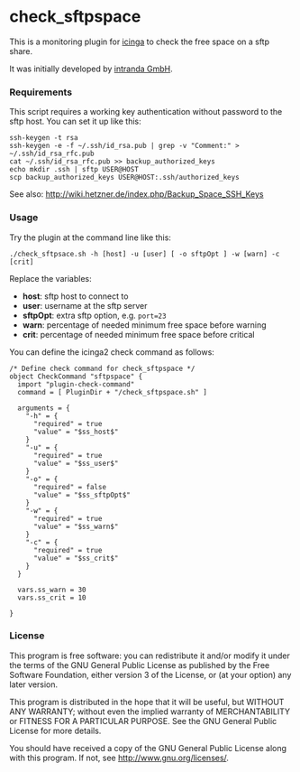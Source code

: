 # check_sftpspace
 
This is a monitoring plugin for [icinga](https://www.icinga.com) to check the free space on a sftp share.

It was initially developed by [intranda GmbH](http://www.intranda.com).


### Requirements
This script requires a working key authentication without password to the sftp host. You can set it up like this:

```
ssh-keygen -t rsa
ssh-keygen -e -f ~/.ssh/id_rsa.pub | grep -v "Comment:" > ~/.ssh/id_rsa_rfc.pub
cat ~/.ssh/id_rsa_rfc.pub >> backup_authorized_keys
echo mkdir .ssh | sftp USER@HOST
scp backup_authorized_keys USER@HOST:.ssh/authorized_keys
```
See also: http://wiki.hetzner.de/index.php/Backup_Space_SSH_Keys



### Usage
Try the plugin at the command line like this:
```
./check_sftpsace.sh -h [host] -u [user] [ -o sftpOpt ] -w [warn] -c [crit]
```

Replace the variables:
* __host__: sftp host to connect to
* __user__: username at the sftp server
* __sftpOpt__: extra sftp option, e.g. `port=23`
* __warn__: percentage of needed minimum free space before warning
* __crit__: percentage of needed minimum free space before critical



You can define the icinga2 check command as follows:
```
/* Define check command for check_sftpspace */
object CheckCommand "sftpspace" {
  import "plugin-check-command"
  command = [ PluginDir + "/check_sftpspace.sh" ]

  arguments = {
    "-h" = {
      "required" = true
      "value" = "$ss_host$"
    }
    "-u" = {
      "required" = true
      "value" = "$ss_user$"
    }
    "-o" = {
      "required" = false
      "value" = "$ss_sftpOpt$"
    }
    "-w" = {
      "required" = true
      "value" = "$ss_warn$"
    }
    "-c" = {
      "required" = true
      "value" = "$ss_crit$"
    }
  }

  vars.ss_warn = 30
  vars.ss_crit = 10

}
```
### License
This program is free software: you can redistribute it and/or modify it under the terms of the GNU General Public License as published by the Free Software Foundation, either version 3 of the License, or (at your option) any later version.

This program is distributed in the hope that it will be useful, but WITHOUT ANY WARRANTY; without even the implied warranty of MERCHANTABILITY or FITNESS FOR A PARTICULAR PURPOSE.  See the GNU General Public License for more details.

You should have received a copy of the GNU General Public License along with this program.  If not, see http://www.gnu.org/licenses/.

